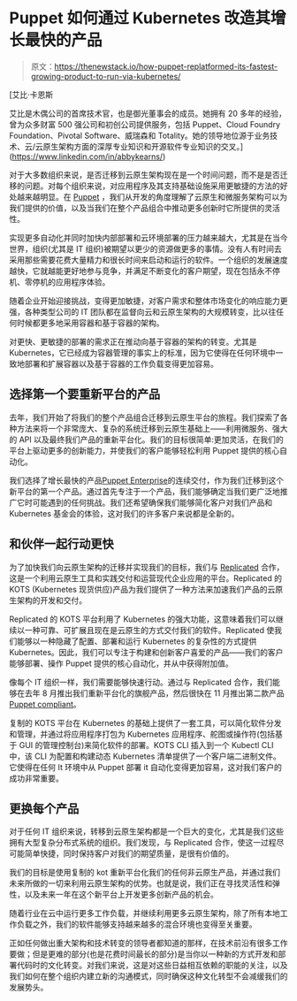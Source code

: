 # Puppet 如何通过 Kubernetes 改造其增长最快的产品

> 原文：<https://thenewstack.io/how-puppet-replatformed-its-fastest-growing-product-to-run-via-kubernetes/>

[](https://www.linkedin.com/in/abbykearns/)

 [艾比·卡恩斯

艾比是木偶公司的首席技术官，也是御光董事会的成员。她拥有 20 多年的经验，曾为众多财富 500 强公司和初创公司提供服务，包括 Puppet、Cloud Foundry Foundation、Pivotal Software、威瑞森和 Totality。她的领导地位源于业务技术、云/云原生架构方面的深厚专业知识和开源软件专业知识的交叉。](https://www.linkedin.com/in/abbykearns/) [](https://www.linkedin.com/in/abbykearns/)

对于大多数组织来说，是否迁移到云原生架构现在是一个时间问题，而不是是否迁移的问题。对每个组织来说，对应用程序及其支持基础设施采用更敏捷的方法的好处越来越明显。在 [Puppet](https://puppet.com/?utm_content=inline-mention) ，我们从开发的角度理解了云原生和微服务架构可以为我们提供的价值，以及当我们在整个产品组合中推动更多创新时它所提供的灵活性。

实现更多自动化并同时加快内部部署和云环境部署的压力越来越大，尤其是在当今世界，组织(尤其是 IT 组织)被期望以更少的资源做更多的事情。没有人有时间去采用那些需要花费大量精力和很长时间来启动和运行的软件。一个组织的发展速度越快，它就越能更好地参与竞争，并满足不断变化的客户期望，现在包括永不停机、零停机的应用程序体验。

随着企业开始迎接挑战，变得更加敏捷，对客户需求和整体市场变化的响应能力更强，各种类型公司的 IT 团队都在监督向云和云原生架构的大规模转变，比以往任何时候都更多地采用容器和基于容器的架构。

对更快、更敏捷的部署的需求正在推动向基于容器的架构的转变。尤其是 Kubernetes，它已经成为容器管理的事实上的标准，因为它使得在任何环境中一致地部署和扩展容器以及基于容器的工作负载变得更加容易。

## **选择第一个要重新平台的产品**

去年，我们开始了将我们的整个产品组合迁移到云原生平台的旅程。我们探索了各种方法来将一个非常庞大、复杂的系统迁移到云原生基础上——利用微服务、强大的 API 以及最终我们产品的重新平台化。我们的目标很简单:更加灵活，在我们的平台上驱动更多的创新能力，并使我们的客户能够轻松利用 Puppet 提供的核心自动化。

我们选择了增长最快的产品[Puppet Enterprise](https://puppet.com/try-puppet/continuous-delivery-for-puppet-enterprise/)的连续交付，作为我们迁移到这个新平台的第一个产品。通过首先专注于一个产品，我们能够确定当我们更广泛地推广它时可能遇到的任何挑战。我们还希望确保我们能够简化客户对我们产品和 Kubernetes 基金会的体验，这对我们的许多客户来说都是全新的。

## **和伙伴一起行动更快**

为了加快我们向云原生架构的迁移并实现我们的目标，我们与 [Replicated](https://www.replicated.com/) 合作，这是一个利用云原生工具和实践交付和运营现代企业应用的平台。Replicated 的 KOTS (Kubernetes 现货供应)产品为我们提供了一种方法来加速我们产品的云原生架构的开发和交付。

Replicated 的 KOTS 平台利用了 Kubernetes 的强大功能，这意味着我们可以继续以一种可靠、可扩展且现在是云原生的方式交付我们的软件。Replicated 使我们能够以一种隐藏了配置、部署和运行 Kubernetes 的复杂性的方式提供 Kubernetes。因此，我们可以专注于构建和创新客户喜爱的产品——我们的客户能够部署、操作 Puppet 提供的核心自动化，并从中获得附加值。

像每个 IT 组织一样，我们需要能够快速行动。通过与 Replicated 合作，我们能够在去年 8 月推出我们重新平台化的旗舰产品，然后很快在 11 月推出第二款产品[Puppet compliant](https://puppet.com/products/puppet-comply/)。

复制的 KOTS 平台在 Kubernetes 的基础上提供了一套工具，可以简化软件分发和管理，并通过将应用程序打包为 Kubernetes 应用程序、舵图或操作符(包括基于 GUI 的管理控制台)来简化软件的部署。KOTS CLI 插入到一个 Kubectl CLI 中，该 CLI 为配置和构建动态 Kubernetes 清单提供了一个客户端二进制文件。它使得在任何 It 环境中从 Puppet 部署 it 自动化变得更加容易，这对我们客户的成功非常重要。

## **更换每个产品**

对于任何 IT 组织来说，转移到云原生架构都是一个巨大的变化，尤其是我们这些拥有大型复杂分布式系统的组织。我们发现，与 Replicated 合作，使这一过程尽可能简单快捷，同时保持客户对我们的期望质量，是很有价值的。

我们的目标是使用复制的 kot 重新平台化我们的任何非云原生产品，并通过我们未来所做的一切来利用云原生架构的优势。也就是说，我们正在寻找灵活性和弹性，以及未来一年在这个新平台上开发更多创新产品的机会。

随着行业在云中运行更多工作负载，并继续利用更多云原生架构，除了所有本地工作负载之外，我们的软件能够支持越来越多的混合环境也变得至关重要。

正如任何做出重大架构和技术转变的领导者都知道的那样，在技术前沿有很多工作要做；但是更难的部分(也是花费时间最长的部分)是当你以一种新的方式开发和部署代码时的文化转变。对我们来说，这是对这些日益相互依赖的职能的关注，以及我们如何在整个组织内建立新的沟通模式，同时确保这种文化转型不会减缓我们的发展势头。

<svg xmlns:xlink="http://www.w3.org/1999/xlink" viewBox="0 0 68 31" version="1.1"><title>Group</title> <desc>Created with Sketch.</desc></svg>